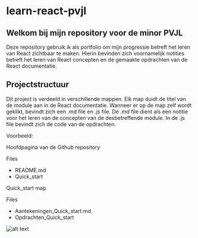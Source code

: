 ﻿# learn-react-pvjl

## Welkom bij mijn repository voor de minor PVJL

Deze repository gebruik ik als portfolio om mijn progressie betreft het leren van React zichtbaar te maken. Hierin bevinden zich voornamelijk notities betreft het leren van React concepten en de gemaakte opdrachten van de React documentatie.

## Projectstructuur

Dit project is verdeeld in verschillende mappen. Elk map duidt de titel van de module aan in de React documentatie. Wanneer er op de map zelf wordt geklikt, bevindt zich een .md file en .js file. De .md file dient als een notitie voor het leren van de concepten van de desbetreffende module. In de .js file bevindt zich de code van de opdrachten. 

Voorbeeld: 

Hoofdpagina van de Github repository 

Files 
- README.md
- Quick_start

Quick_start map

Files
 - Aantekeningen_Quick_start.md
 - Opdrachten_Quick_start

![alt text](https://pbs.twimg.com/profile_images/1375411064213549058/NMGQqeQs_400x400.png)